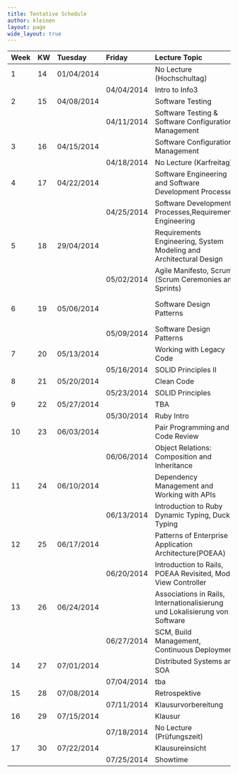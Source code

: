 ```yaml
---
title: Tentative Schedule
author: kleinen
layout: page
wide_layout: true
---
```

|Week|KW|Tuesday|Friday|Lecture Topic|Lab|Group|
|:------|:------|:------|:------|:------|:------|:------|
|1|14|01/04/2014||No Lecture (Hochschultag)||
||||04/04/2014|Intro to Info3||
|2|15|04/08/2014||Software Testing|1|1. Gruppe
||||04/11/2014|Software Testing & Software Configuration Management||
|3|16|04/15/2014||Software Configuration Management|1|2. Gruppe
||||04/18/2014|No Lecture (Karfreitag)||
|4|17|04/22/2014||Software Engineering and Software Development Processes|2|1. Gruppe
||||04/25/2014|Software Development Processes,Requirements Engineering||
|5|18|29/04/2014||Requirements Engineering, System Modeling and Architectural Design|2|2. Gruppe
||||05/02/2014|Agile Manifesto, Scrum (Scrum Ceremonies and Sprints)||
|6|19|05/06/2014|| Software Design Patterns |3|1. GruppeSoftware Design Patterns
||||05/09/2014|Software Design Patterns ||
|7|20|05/13/2014||Working with Legacy Code|3|2. Gruppe
||||05/16/2014|SOLID Principles II||
|8|21|05/20/2014||Clean Code |4|1. Gruppe
||||05/23/2014|SOLID Principles||
|9|22|05/27/2014||TBA|4|2. Gruppe
||||05/30/2014|Ruby Intro||
|10|23|06/03/2014||Pair Programming and Code Review|5|1. Gruppe
||||06/06/2014|Object Relations: Composition and Inheritance||
|11|24|06/10/2014||Dependency Management and Working with APIs|5|2. Gruppe
||||06/13/2014|Introduction to Ruby Dynamic Typing, Duck Typing||
|12|25|06/17/2014||Patterns of Enterprise Application Architecture(POEAA)|6|1. Gruppe
||||06/20/2014|Introduction to Rails, POEAA Revisited, Model View Controller||
|13|26|06/24/2014||Associations in Rails, Internationalisierung und Lokalisierung von Software|6|2. Gruppe
||||06/27/2014|SCM, Build Management, Continuous Deployment||
|14|27|07/01/2014||Distributed Systems and SOA|7|1. Gruppe
||||07/04/2014|tba||
|15|28|07/08/2014||Retrospektive|7|2. Gruppe
||||07/11/2014|Klausurvorbereitung||
|16|29|07/15/2014||Klausur||
||||07/18/2014|No Lecture (Prüfungszeit)||
|17|30|07/22/2014||Klausureinsicht||
||||07/25/2014|Showtime||
